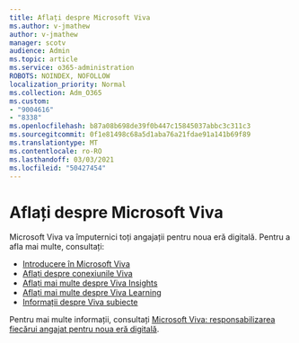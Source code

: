 ```yaml
---
title: Aflați despre Microsoft Viva
ms.author: v-jmathew
author: v-jmathew
manager: scotv
audience: Admin
ms.topic: article
ms.service: o365-administration
ROBOTS: NOINDEX, NOFOLLOW
localization_priority: Normal
ms.collection: Adm_O365
ms.custom:
- "9004616"
- "8338"
ms.openlocfilehash: b87a08b698de39f0b447c15845037abbc3c311c3
ms.sourcegitcommit: 0f1e81498c68a5d1aba76a21fdae91a141b69f89
ms.translationtype: MT
ms.contentlocale: ro-RO
ms.lasthandoff: 03/03/2021
ms.locfileid: "50427454"
---
```

# <a name="learn-about-microsoft-viva"></a>Aflați despre Microsoft Viva

Microsoft Viva va împuternici toți angajații pentru noua eră digitală. Pentru a afla mai multe, consultați:

- [Introducere în Microsoft Viva](https://www.microsoft.com/microsoft-viva/overview)
- [Aflați despre conexiunile Viva](https://aka.ms/VivaConnectionsBlog/)
- [Aflați mai multe despre Viva Insights](https://aka.ms/VivaInsightsBlog)
- [Aflați mai multe despre Viva Learning](https://aka.ms/VivaLearningBlog)
- [Informații despre Viva subiecte](https://aka.ms/viva/topics/blog)

Pentru mai multe informații, consultați [Microsoft Viva: responsabilizarea fiecărui angajat pentru noua eră digitală](https://www.microsoft.com/microsoft-365/blog/2021/02/04/microsoft-viva-empowering-every-employee-for-the-new-digital-age/).
